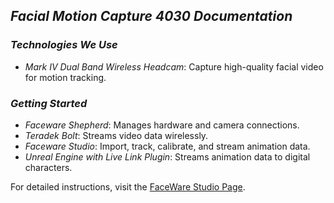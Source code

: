 ## *Facial Motion Capture 4030 Documentation*

### *Technologies We Use*

- *Mark IV Dual Band Wireless Headcam*: Capture high-quality facial video for motion tracking.

### *Getting Started*
- *Faceware Shepherd*: Manages hardware and camera connections.
- *Teradek Bolt*: Streams video data wirelessly.
- *Faceware Studio*: Import, track, calibrate, and stream animation data.
- *Unreal Engine with Live Link Plugin*: Streams animation data to digital characters.

For detailed instructions, visit the [FaceWare Studio Page](faceWareStudio.md).
